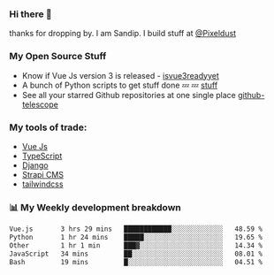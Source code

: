 ### Hi there 👋

thanks for dropping by.
I am Sandip. I build stuff at [@Pixeldust](github.com/pixeldust-in/)

###  **My Open Source Stuff**

 - Know if Vue Js version 3 is released -  [isvue3readyyet](https://github.com/sandiprb/isvue3readyyet)
 - A bunch of Python scripts to get stuff done 💤 💤 [stuff](https://github.com/sandiprb/stuff)
 - See all your starred Github repositories at one single place [github-telescope](https://github.com/sandiprb/github-telescope)



###  **My tools of trade:**
 - [Vue Js](https://github.com/vuejs/vue/)
 - [TypeScript](https://github.com/microsoft/TypeScript)
 - [Django](github.com/django/django)
 - [Strapi CMS](github.com/strapi/strapi)
 - [tailwindcss](https://github.com/tailwindlabs/tailwindcss)


###  📊 **My Weekly development breakdown**
<!--START_SECTION:waka-->

```txt
Vue.js       3 hrs 29 mins   ████████████░░░░░░░░░░░░░   48.59 %
Python       1 hr 24 mins    █████░░░░░░░░░░░░░░░░░░░░   19.65 %
Other        1 hr 1 min      ███▓░░░░░░░░░░░░░░░░░░░░░   14.34 %
JavaScript   34 mins         ██░░░░░░░░░░░░░░░░░░░░░░░   08.01 %
Bash         19 mins         █░░░░░░░░░░░░░░░░░░░░░░░░   04.51 %
```

<!--END_SECTION:waka-->
